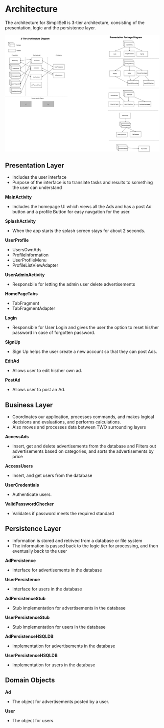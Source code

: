 #   Architecture
The architecture for SimpliSell is 3-tier architecture, consisting of the presentation, logic and the persistence layer.

![Architecture](Architecture_Diagram.png)

##  Presentation Layer
*   Includes the user interface
*   Purpose of the interface is to translate tasks and results to something the user can understand

**MainActivity**
*   Includes the homepage UI which views all the Ads and has a post Ad button and a profile Button for easy navgation for the user.

**SplashActivity**
*   When the app starts the splash screen stays for about 2 seconds.

**UserProfile**

*   UsersOwnAds
*   ProfileInformation
*   UserProfileMenu
*   ProfileListViewAdapter

**UserAdminActivity**
*   Responsbile for letting the admin user delete advertisements

**HomePageTabs**

*   TabFragment
*   TabFragmentAdapter

**Login**
*   Responsible for User Login and gives the user the option to reset his/her password in case of forgotten password.

**SignUp**
*   Sign Up helps the user create a new account so that they can post Ads. 

**EditAd**
*   Allows user to edit his/her own ad.

**PostAd**
*   Allows user to post an Ad.


##  Business Layer
*   Coordinates our application, processes commands, and makes logical decisions and evaluations, and performs calculations.
*   Also moves and processes data between TWO surrounding layers

**AccessAds**

*   Insert, get and delete advertisements from the database and Filters out advertisements based on categories, and sorts the advertisements by price

**AccessUsers**

*   Insert, and get users from the database

**UserCredentials**

*   Authenticate users.
 
**ValidPasswordChecker**

*   Validates if password meets the required standard

##  Persistence Layer
*   Information is stored and retrived from a database or file system
*   The information is passed back to the logic tier for processing, and then eventually back to the user

**AdPersistence**

*   Interface for advertisements in the database

**UserPersistence**

*   Interface for users in the database

**AdPersistenceStub**

*   Stub implementation for advertisements in the database

**UserPersistenceStub**

*   Stub implementation for users in the database
 
**AdPersistenceHSQLDB**

*   Implementation for advertisements in the database

**UserPersistenceHSQLDB**

*   Implementation for users in the database
 


##   Domain Objects
**Ad**

*   The object for advertisements posted by a user.

**User**

*   The object for users